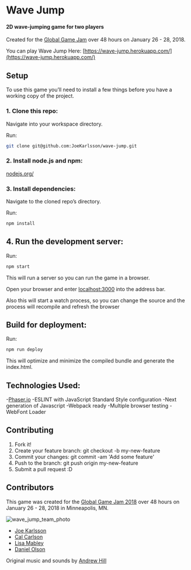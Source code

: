 # Wave Jump
#### 2D wave-jumping game for two players
Created for the [Global Game Jam](http://globalgamejam.org/) over 48 hours on January 26 - 28, 2018.

You can play Wave Jump Here: [https://wave-jump.herokuapp.com/](https://wave-jump.herokuapp.com/)

## Setup
To use this game you’ll need to install a few things before you have a working copy of the project.

### 1. Clone this repo:

Navigate into your workspace directory.

Run:

```bash
git clone git@github.com:JoeKarlsson/wave-jump.git
```

### 2. Install node.js and npm:

[nodejs.org/](https://nodejs.org/en/)


### 3. Install dependencies:

Navigate to the cloned repo’s directory.

Run:

```bash
npm install
```

## 4. Run the development server:

Run:

```bash
npm start
```

This will run a server so you can run the game in a browser.

Open your browser and enter [localhost:3000](http://localhost:3000/) into the address bar.

Also this will start a watch process, so you can change the source and the process will recompile and refresh the browser


## Build for deployment:

Run:
```bash
npm run deploy
```

This will optimize and minimize the compiled bundle and generate the index.html.

## Technologies Used:
  -[Phaser.io](https://phaser.io/)
  -ESLINT with JavaScript Standard Style configuration
  -Next generation of Javascript
  -Webpack ready
  -Multiple browser testing
  -WebFont Loader

## Contributing

1.  Fork it!
1.  Create your feature branch: git checkout -b my-new-feature
1.  Commit your changes: git commit -am 'Add some feature'
1.  Push to the branch: git push origin my-new-feature
1.  Submit a pull request :D

## Contributors

This game was created for the [Global Game Jam 2018](http://globalgamejam.org/) over 48 hours on January 26 - 28, 2018 in Minneapolis, MN.

![wave_jump_team_photo](https://user-images.githubusercontent.com/4650739/35485808-4e223b96-042a-11e8-9bad-c3516f8939c2.jpg)

* [Joe Karlsson](https://github.com/JoeKarlsson)
* [Cal Carlson](https://github.com/calcarlson)
* [Lisa Mabley](https://www.lisamabley.codes/)
* [Daniel Olson](https://github.com/Danielwbolson)

Original music and sounds by [Andrew Hill](https://www.origin414.com/andrew-hill)
